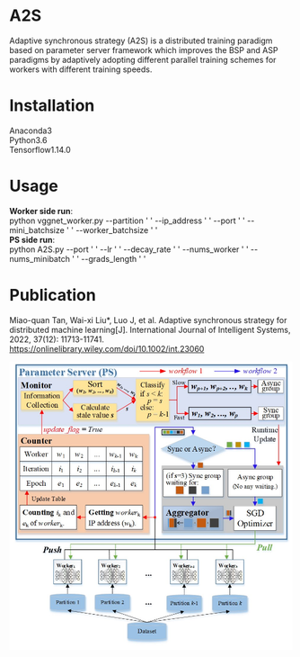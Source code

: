 # A2S
Adaptive synchronous strategy (A2S) is a distributed training paradigm based on parameter server framework which improves the BSP and ASP paradigms by adaptively adopting different parallel training schemes for workers with different training speeds.
# Installation
Anaconda3  
Python3.6  
Tensorflow1.14.0
# Usage
__Worker side run__:  
  python vggnet_worker.py --partition ' ' --ip_address ' ' --port ' ' --mini_batchsize ' ' --worker_batchsize ' '  
__PS side run__:  
  python A2S.py --port ' ' --lr ' ' --decay_rate ' ' --nums_worker ' ' --nums_minibatch ' ' --grads_length ' '   
# Publication
Miao-quan Tan, Wai-xi Liu*, Luo J, et al. Adaptive synchronous strategy for distributed machine learning[J]. International Journal of Intelligent Systems, 2022, 37(12): 11713-11741. https://onlinelibrary.wiley.com/doi/10.1002/int.23060  
  
![](https://github.com/mqdigihub/A2S/blob/master/figures/the%20overall%20design%20framework%20of%20A2S.jpg)

